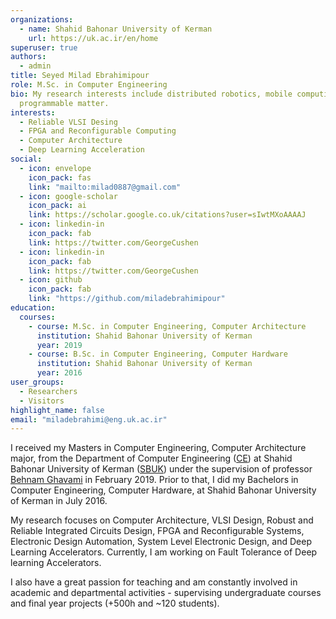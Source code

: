 ```yaml
---
organizations:
  - name: Shahid Bahonar University of Kerman
    url: https://uk.ac.ir/en/home
superuser: true
authors:
  - admin
title: Seyed Milad Ebrahimipour
role: M.Sc. in Computer Engineering
bio: My research interests include distributed robotics, mobile computing and
  programmable matter.
interests:
  - Reliable VLSI Desing
  - FPGA and Reconfigurable Computing
  - Computer Architecture
  - Deep Learning Acceleration
social:
  - icon: envelope
    icon_pack: fas
    link: "mailto:milad0887@gmail.com"
  - icon: google-scholar
    icon_pack: ai
    link: https://scholar.google.co.uk/citations?user=sIwtMXoAAAAJ
  - icon: linkedin-in
    icon_pack: fab
    link: https://twitter.com/GeorgeCushen
  - icon: linkedin-in
    icon_pack: fab
    link: https://twitter.com/GeorgeCushen
  - icon: github
    icon_pack: fab
    link: "https://github.com/miladebrahimipour"
education:
  courses:
    - course: M.Sc. in Computer Engineering, Computer Architecture
      institution: Shahid Bahonar University of Kerman
      year: 2019
    - course: B.Sc. in Computer Engineering, Computer Hardware
      institution: Shahid Bahonar University of Kerman
      year: 2016
user_groups:
  - Researchers
  - Visitors
highlight_name: false
email: "miladebrahimi@eng.uk.ac.ir"
---
```

I received my Masters in Computer Engineering, Computer Architecture major, from the Department of Computer Engineering ([CE](https://ce.uk.ac.ir/en/home)) at Shahid Bahonar University of Kerman ([SBUK](https://uk.ac.ir/en/home)) under the supervision of professor [Behnam Ghavami](https://scholar.google.com/citations?user=a0vk8BkAAAAJ&hl=en) in February 2019. Prior to that, I did my Bachelors in Computer Engineering, Computer Hardware, at Shahid Bahonar University of Kerman in July 2016. 

My research focuses on Computer Architecture, VLSI Design, Robust and Reliable Integrated Circuits Design, FPGA and Reconfigurable Systems, Electronic Design Automation, System Level Electronic Design, and Deep Learning Accelerators. Currently, I am working on Fault Tolerance of Deep learning Accelerators.

I also have a great passion for teaching and am constantly involved in academic and departmental activities - supervising undergraduate courses and final year projects (+500h and ~120 students).